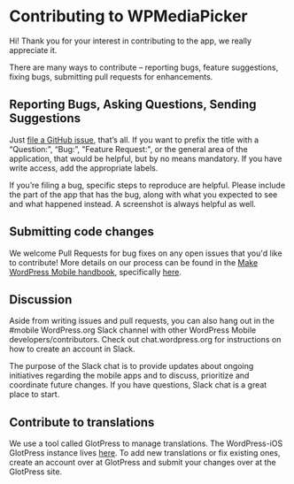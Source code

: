 # Contributing to WPMediaPicker

Hi! Thank you for your interest in contributing to the app, we really appreciate it.

There are many ways to contribute – reporting bugs, feature suggestions, fixing bugs, submitting pull requests for enhancements.

## Reporting Bugs, Asking Questions, Sending Suggestions

Just [file a GitHub issue](https://github.com/wordpress-mobile/MediaPicker-iOS/issues), that’s all. If you want to prefix the title with a “Question:”, “Bug:”, "Feature Request:", or the general area of the application, that would be helpful, but by no means mandatory. If you have write access, add the appropriate labels.

If you’re filing a bug, specific steps to reproduce are helpful. Please include the part of the app that has the bug, along with what you expected to see and what happened instead.  A screenshot is always helpful as well.

## Submitting code changes

We welcome Pull Requests for bug fixes on any open issues that you'd like to contribute!  More details on our process can be found in the [Make WordPress Mobile handbook](https://make.wordpress.org/mobile/handbook/pathways/ios/), specifically [here](https://make.wordpress.org/mobile/handbook/pathways/ios/how-to-contribute/).

## Discussion

Aside from writing issues and pull requests, you can also hang out in the #mobile WordPress.org Slack channel with other WordPress Mobile developers/contributors. Check out chat.wordpress.org for instructions on how to create an account in Slack.

The purpose of the Slack chat is to provide updates about ongoing initiatives regarding the mobile apps and to discuss, prioritize and coordinate future changes. If you have questions, Slack chat is a great place to start.

## Contribute to translations

We use a tool called GlotPress to manage translations. The WordPress-iOS GlotPress instance lives [here](http://translate.wordpress.org/projects/apps/ios/dev). To add new translations or fix existing ones, create an account over at GlotPress and submit your changes over at the GlotPress site.
